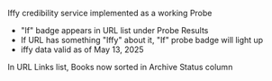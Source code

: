 Iffy credibility service implemented as a working Probe
- "If" badge appears in URL list under Probe Results
- If URL has something "Iffy" about it, "If" probe badge will light up
- iffy data valid as of May 13, 2025

In URL Links list, Books now sorted in Archive Status column
 

